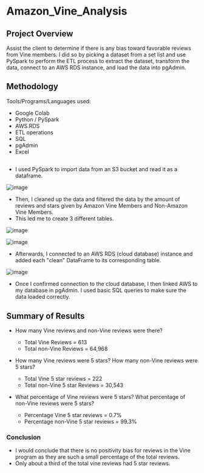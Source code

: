# Amazon_Vine_Analysis

## Project Overview
Assist the client to determine if there is any bias toward favorable reviews from Vine members. I did so by picking a dataset from a set list and use PySpark to perform the ETL process to extract the dataset, transform the data, connect to an AWS RDS instance, and load the data into pgAdmin. 

## Methodology
Tools/Programs/Languages used:

- Google Colab
- Python / PySpark
- AWS RDS
- ETL operations
- SQL
- pgAdmin
- Excel

##
- I used PySpark to import data from an S3 bucket and read it as a dataframe.

![image](https://user-images.githubusercontent.com/44425379/176713636-67421df2-604b-4819-b02a-8f5a9940f22a.png)

- Then, I cleaned up the data and filtered the data by the amount of reviews and stars given by Amazon Vine Members and Non-Amazon Vine Members.
- This led me to create 3 different tables. 

![image](https://user-images.githubusercontent.com/44425379/176714525-d6b8e338-2f66-4fc4-8f36-3f46454230bf.png)

![image](https://user-images.githubusercontent.com/44425379/176714562-dded9241-0a05-4dd0-9aee-27421aba6592.png)

- Afterwards, I connected to an AWS RDS (cloud database) instance and added each "clean" DataFrame to its corresponding table.

![image](https://user-images.githubusercontent.com/44425379/176715338-a6af0bd9-0a7d-4552-823d-35f86ad41ae9.png)

- Once I confirmed connection to the cloud database, I then linked AWS to my database in pgAdmin. I used basic SQL queries to make sure the data loaded correctly.


## Summary of Results
- How many Vine reviews and non-Vine reviews were there?
  - Total Vine Reviews = 613
  - Total non-Vine Reviews = 64,968

- How many Vine reviews were 5 stars? How many non-Vine reviews were 5 stars?
  - Total Vine 5 star reviews = 222
  - Total non-Vine 5 star Reviews = 30,543


- What percentage of Vine reviews were 5 stars? What percentage of non-Vine reviews were 5 stars?
  - Percentage Vine 5 star reviews = 0.7%
  - Percentage non-Vine 5 star reviews = 99.3%

### Conclusion
- I would conclude that there is no positivity bias for reviews in the Vine program as they are such a small percentage of the total reviews.
- Only about a third of the total vine reviews had 5 star reviews. 
